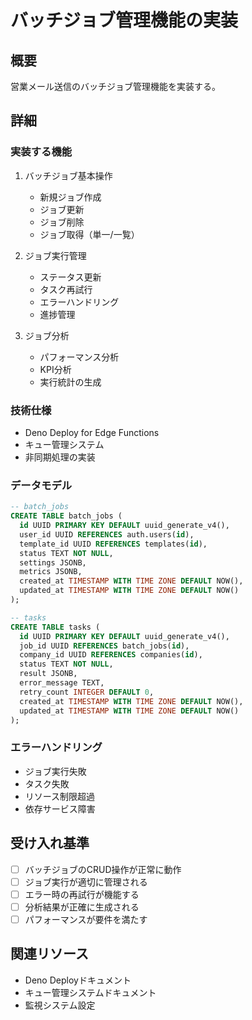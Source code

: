 # バッチジョブ管理機能の実装

## 概要
営業メール送信のバッチジョブ管理機能を実装する。

## 詳細
### 実装する機能
1. バッチジョブ基本操作
   - 新規ジョブ作成
   - ジョブ更新
   - ジョブ削除
   - ジョブ取得（単一/一覧）

2. ジョブ実行管理
   - ステータス更新
   - タスク再試行
   - エラーハンドリング
   - 進捗管理

3. ジョブ分析
   - パフォーマンス分析
   - KPI分析
   - 実行統計の生成

### 技術仕様
- Deno Deploy for Edge Functions
- キュー管理システム
- 非同期処理の実装

### データモデル
```sql
-- batch_jobs
CREATE TABLE batch_jobs (
  id UUID PRIMARY KEY DEFAULT uuid_generate_v4(),
  user_id UUID REFERENCES auth.users(id),
  template_id UUID REFERENCES templates(id),
  status TEXT NOT NULL,
  settings JSONB,
  metrics JSONB,
  created_at TIMESTAMP WITH TIME ZONE DEFAULT NOW(),
  updated_at TIMESTAMP WITH TIME ZONE DEFAULT NOW()
);

-- tasks
CREATE TABLE tasks (
  id UUID PRIMARY KEY DEFAULT uuid_generate_v4(),
  job_id UUID REFERENCES batch_jobs(id),
  company_id UUID REFERENCES companies(id),
  status TEXT NOT NULL,
  result JSONB,
  error_message TEXT,
  retry_count INTEGER DEFAULT 0,
  created_at TIMESTAMP WITH TIME ZONE DEFAULT NOW(),
  updated_at TIMESTAMP WITH TIME ZONE DEFAULT NOW()
);
```

### エラーハンドリング
- ジョブ実行失敗
- タスク失敗
- リソース制限超過
- 依存サービス障害

## 受け入れ基準
- [ ] バッチジョブのCRUD操作が正常に動作
- [ ] ジョブ実行が適切に管理される
- [ ] エラー時の再試行が機能する
- [ ] 分析結果が正確に生成される
- [ ] パフォーマンスが要件を満たす

## 関連リソース
- Deno Deployドキュメント
- キュー管理システムドキュメント
- 監視システム設定 